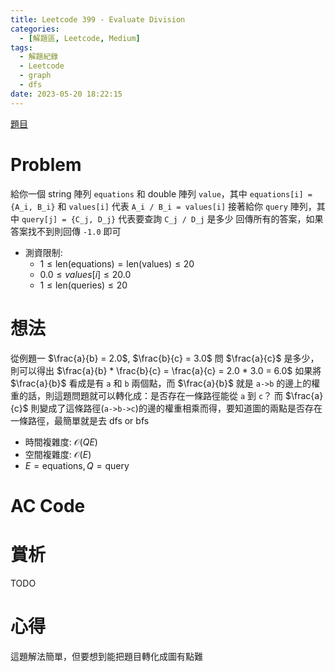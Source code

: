 ```yaml
---
title: Leetcode 399 - Evaluate Division
categories:
  - [解題區, Leetcode, Medium]
tags:
  - 解題紀錄
  - Leetcode
  - graph
  - dfs
date: 2023-05-20 18:22:15
---
```


[題目](https://leetcode.com/problems/evaluate-division/description/)

# Problem

給你一個 string 陣列 `equations` 和 double 陣列 `value`，其中 `equations[i] = {A_i, B_i}` 和 `values[i]` 代表 `A_i / B_i = values[i]`
接著給你 `query` 陣列，其中 `query[j] = {C_j, D_j}` 代表要查詢 `C_j / D_j` 是多少
回傳所有的答案，如果答案找不到則回傳 `-1.0` 即可

- 測資限制:
  - $1 \le \text{len(equations)} = \text{len(values)} \le 20$
  - $0.0 \le values[i] \le 20.0$
  - $1 \le \text{len(queries)} \le 20$

# 想法

從例題一 $\frac{a}{b} = 2.0$, $\frac{b}{c} = 3.0$ 問 $\frac{a}{c}$ 是多少，則可以得出 $\frac{a}{b} * \frac{b}{c} = \frac{a}{c} = 2.0 * 3.0 = 6.0$
如果將 $\frac{a}{b}$ 看成是有 `a` 和 `b` 兩個點，而 $\frac{a}{b}$ 就是 `a->b` 的邊上的權重的話，則這題問題就可以轉化成：是否存在一條路徑能從 `a` 到 `c`？
而 $\frac{a}{c}$ 則變成了這條路徑(`a->b->c`)的邊的權重相乘而得，要知道圖的兩點是否存在一條路徑，最簡單就是去 dfs or bfs

- 時間複雜度: $\mathcal{O}(QE)$
- 空間複雜度: $\mathcal{O}(E)$
- $E = \text{equations}, Q = \text{query}$

# AC Code

<script src="https://emgithub.com/embed-v2.js?target=https%3A%2F%2Fgithub.com%2Froy4801%2Fsolved_problems%2Fblob%2Fmaster%2Fleetcode%2F399.cpp%23L16-L88&style=github&type=code&showBorder=on&showLineNumbers=on&showFileMeta=on&showFullPath=on&showCopy=on"></script>

# 賞析

TODO

# 心得

這題解法簡單，但要想到能把題目轉化成圖有點難

